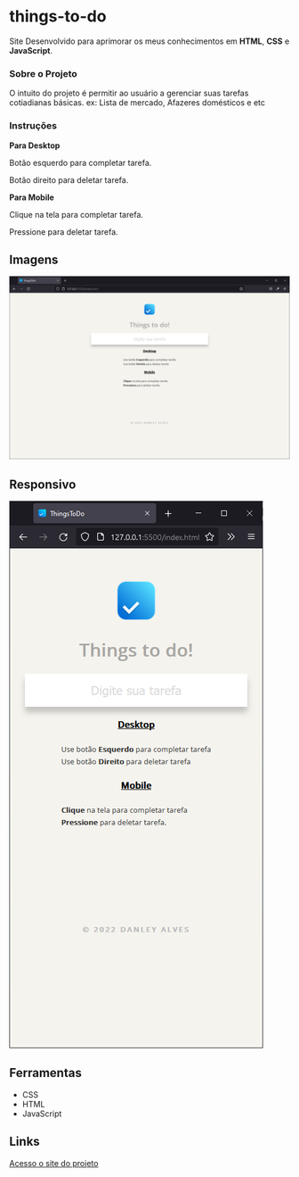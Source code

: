 # things-to-do


Site Desenvolvido para aprimorar os meus conhecimentos em **HTML**, **CSS** e **JavaScript**.




### Sobre o Projeto
O intuito do projeto é permitir ao usuário a gerenciar suas tarefas cotiadianas básicas. ex: Lista de mercado, Afazeres domésticos e etc

### Instruções

**Para Desktop**

Botão esquerdo para completar tarefa.

Botão direito para deletar tarefa.




**Para Mobile**

Clique na tela para completar tarefa.

Pressione para deletar tarefa. 




## Imagens

![Imagem site desktop](/img/desktop.PNG "Desktop")


## Responsivo

![Imagem site responsivo](/img/mobile.PNG "Responsivo")

## Ferramentas
- CSS
- HTML
- JavaScript

## Links
[Acesso o site do projeto](https://danleyalvex.github.io/things-to-do/ "site lista de afazeres")

